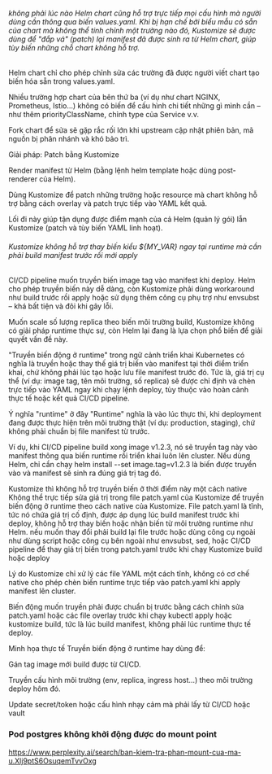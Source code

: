 ###### không phải lúc nào Helm chart cũng hỗ trợ trực tiếp mọi cấu hình mà người dùng cần thông qua biến values.yaml. Khi bị hạn chế bởi biểu mẫu có sẵn của chart mà không thể tinh chỉnh một trường nào đó, Kustomize sẽ được dùng để "đắp vá" (patch) lại manifest đã được sinh ra từ Helm chart, giúp tùy biến những chỗ chart không hỗ trợ.


Helm chart chỉ cho phép chỉnh sửa các trường đã được người viết chart tạo biến hóa sẵn trong values.yaml.

Nhiều trường hợp chart của bên thứ ba (ví dụ như chart NGINX, Prometheus, Istio...) không có biến để cấu hình chi tiết những gì mình cần – như thêm priorityClassName, chỉnh type của Service v.v.

Fork chart để sửa sẽ gặp rắc rối lớn khi upstream cập nhật phiên bản, mã nguồn bị phân nhánh và khó bảo trì.

Giải pháp: Patch bằng Kustomize

Render manifest từ Helm (bằng lệnh helm template hoặc dùng post-renderer của Helm).

Dùng Kustomize để patch những trường hoặc resource mà chart không hỗ trợ bằng cách overlay và patch trực tiếp vào YAML kết quả.

Lối đi này giúp tận dụng được điểm mạnh của cả Helm (quản lý gói) lẫn Kustomize (patch và tùy biến YAML linh hoạt).

###### Kustomize không hỗ trợ thay biến kiểu ${MY_VAR} ngay tại runtime mà cần phải build manifest trước rồi mới apply

CI/CD pipeline muốn truyền biến image tag vào manifest khi deploy. Helm cho phép truyền biến này dễ dàng, còn Kustomize phải dùng workaround như build trước rồi apply hoặc sử dụng thêm công cụ phụ trợ như envsubst – khá bất tiện và đôi khi gây lỗi.

Muốn scale số lượng replica theo biến môi trường build, Kustomize không có giải pháp runtime thực sự, còn Helm lại đang là lựa chọn phổ biến để giải quyết vấn đề này.

"Truyền biến động ở runtime" trong ngữ cảnh triển khai Kubernetes có nghĩa là truyền hoặc thay thế giá trị biến vào manifest tại thời điểm triển khai, chứ không phải lúc tạo hoặc lưu file manifest trước đó. Tức là, giá trị cụ thể (ví dụ: image tag, tên môi trường, số replica) sẽ được chỉ định và chèn trực tiếp vào YAML ngay khi chạy lệnh deploy, tùy thuộc vào hoàn cảnh thực tế hoặc kết quả CI/CD pipeline.

Ý nghĩa "runtime" ở đây
"Runtime" nghĩa là vào lúc thực thi, khi deployment đang được thực hiện trên môi trường thật (ví dụ: production, staging), chứ không phải chuẩn bị file manifest từ trước.

Ví dụ, khi CI/CD pipeline build xong image v1.2.3, nó sẽ truyền tag này vào manifest thông qua biến runtime rồi triển khai luôn lên cluster. Nếu dùng Helm, chỉ cần chạy helm install --set image.tag=v1.2.3 là biến được truyền vào và manifest sẽ sinh ra đúng giá trị tag đó.

Kustomize thì không hỗ trợ truyền biến ở thời điểm này một cách native
Không thể trực tiếp sửa giá trị trong file patch.yaml của Kustomize để truyền biến động ở runtime theo cách native của Kustomize. File patch.yaml là tĩnh, tức nó chứa giá trị cố định, được áp dụng lúc build manifest trước khi deploy, không hỗ trợ thay biến hoặc nhận biến từ môi trường runtime như Helm. nếu muốn thay đổi phải build lại file trước hoặc dùng công cụ ngoài như dùng script hoặc công cụ bên ngoài như envsubst, sed, hoặc CI/CD pipeline để thay giá trị biến trong patch.yaml trước khi chạy Kustomize build hoặc deploy

Lý do
Kustomize chỉ xử lý các file YAML một cách tĩnh, không có cơ chế native cho phép chèn biến runtime trực tiếp vào patch.yaml khi apply manifest lên cluster.

Biến động muốn truyền phải được chuẩn bị trước bằng cách chỉnh sửa patch.yaml hoặc các file overlay trước khi chạy kubectl apply hoặc kustomize build, tức là lúc build manifest, không phải lúc runtime thực tế deploy.

Minh họa thực tế
Truyền biến động ở runtime hay dùng để:

Gán tag image mới build được từ CI/CD.

Truyền cấu hình môi trường (env, replica, ingress host…) theo môi trường deploy hôm đó.

Update secret/token hoặc cấu hình nhạy cảm mà phải lấy từ CI/CD hoặc vault



### Pod postgres không khởi động được do mount point
https://www.perplexity.ai/search/ban-kiem-tra-phan-mount-cua-ma-u.Xlj9ptS6OsuqemTvvOxg
